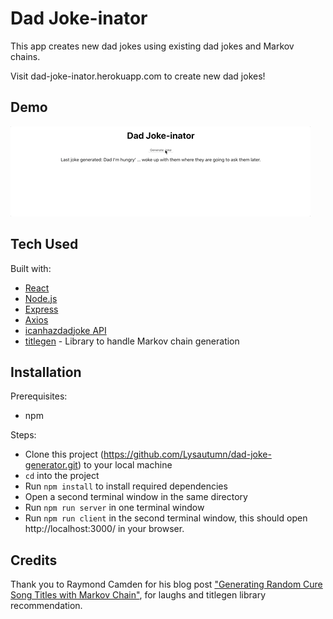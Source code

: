 # Dad Joke-inator

This app creates new dad jokes using existing dad jokes and Markov chains.

Visit dad-joke-inator.herokuapp.com to create new dad jokes!

## Demo

![](images/dad-joke-generation-demo.gif)

## Tech Used

Built with:

- [React](https://reactjs.org/)
- [Node.js](https://nodejs.org/en/)
- [Express](https://expressjs.com/)
- [Axios](https://github.com/axios/axios)
- [icanhazdadjoke API](https://icanhazdadjoke.com/)
- [titlegen](https://github.com/namuol/titlegen) - Library to handle Markov chain generation

## Installation

Prerequisites:

- npm

Steps:

- Clone this project (https://github.com/Lysautumn/dad-joke-generator.git) to your local machine
- `cd` into the project
- Run `npm install` to install required dependencies
- Open a second terminal window in the same directory
- Run `npm run server` in one terminal window
- Run `npm run client` in the second terminal window, this should open http://localhost:3000/ in your browser.

## Credits

Thank you to Raymond Camden for his blog post ["Generating Random Cure Song Titles with Markov Chain"](https://www.raymondcamden.com/2018/01/16/generating-random-cure-song-titles), for laughs and titlegen library recommendation.
